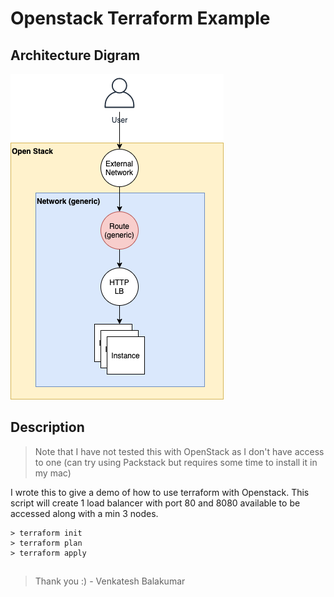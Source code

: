 
# Openstack Terraform Example

## Architecture Digram


![Example Architecture](architecture.png?raw=true "Example Architecture for Openstack with Terraform")


## Description

> Note that I have not tested this with OpenStack as I don't have access to one (can try using Packstack but requires some time to install it in my mac)

I wrote this to give a demo of how to use terraform with Openstack. 
This script will create 1 load balancer with port 80 and 8080 available to be accessed along with a min 3 nodes.

    > terraform init
    > terraform plan
    > terraform apply


## 


> Thank you :) - Venkatesh Balakumar
## 